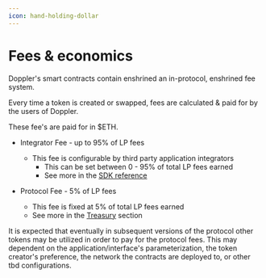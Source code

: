 ```yaml
---
icon: hand-holding-dollar
---
```


# Fees & economics

Doppler's smart contracts contain enshrined an in-protocol, enshrined fee system.&#x20;

Every time a token is created or swapped, fees are calculated & paid for by the users of Doppler.&#x20;

These fee's are paid for in $ETH.&#x20;



*   Integrator Fee - up to 95% of LP fees

    * This fee is configurable by third party application integrators&#x20;
      * This can be set between 0 - 95% of total LP fees earned
      * See more in the [SDK reference](broken-reference)


* Protocol Fee - 5% of LP fees
  * This fee is fixed at 5% of total LP fees earned
  * See more in the [Treasury](treasury.md) section



It is expected that eventually in subsequent versions of the protocol other tokens may be utilized in order to pay for the protocol fees. This may dependent on the application/interface's parameterization, the token creator's preference, the network the contracts are deployed to, or other tbd configurations.


